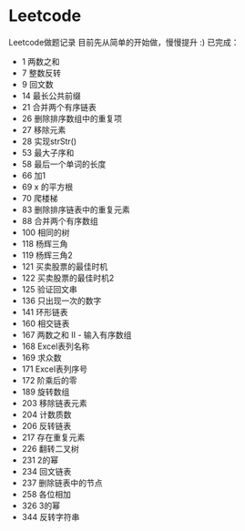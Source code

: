 # Leetcode
Leetcode做题记录
目前先从简单的开始做，慢慢提升 :)
已完成：
* 	1 两数之和 
* 	7 整数反转
* 	9 回文数    
* 	14 最长公共前缀    
* 	21 合并两个有序链表
*   26 删除排序数组中的重复项
*   27 移除元素
*   28  实现strStr()
* 	53 最大子序和
*   58  最后一个单词的长度
*   66  加1
*   69  x 的平方根
*   70 爬楼梯    
*   83  删除排序链表中的重复元素
*   88  合并两个有序数组
*   100  相同的树
*   118  杨辉三角
*   119  杨辉三角2
*   121  买卖股票的最佳时机
*   122  买卖股票的最佳时机2
*   125  验证回文串
*   136  只出现一次的数字
*   141  环形链表
*   160  相交链表
*   167  两数之和 II - 输入有序数组
*   168  Excel表列名称
*   169  求众数
*   171  Excel表列序号
*   172  阶乘后的零
*   189  旋转数组
*   203  移除链表元素
*   204  计数质数
*   206  反转链表
*   217  存在重复元素
*   226  翻转二叉树
*   231  2的幂
*   234  回文链表
*   237  删除链表中的节点
*   258  各位相加
*   326  3的幂 
*   344  反转字符串
